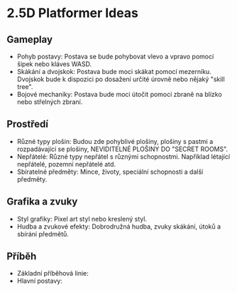 # 2.5D Platformer Ideas

## Gameplay
- Pohyb postavy: Postava se bude pohybovat vlevo a vpravo pomocí šipek nebo kláves WASD.
- Skákání a dvojskok: Postava bude moci skákat pomocí mezerníku. Dvojskok bude k dispozici po dosažení určité úrovně nebo nějaký "skill tree".
- Bojové mechaniky: Postava bude moci útočit pomocí zbraně na blízko nebo střelných zbraní. 

## Prostředí
- Různé typy plošin: Budou zde pohyblivé plošiny, plošiny s pastmi a rozpadávající se plošiny, NEVIDITELNÉ PLOŠINY DO "SECRET ROOMS".
- Nepřátelé: Různé typy nepřátel s různými schopnostmi. Například létající nepřátelé, pozemní nepřátelé atd.
- Sbíratelné předměty: Mince, životy, speciální schopnosti a další předměty.

## Grafika a zvuky
- Styl grafiky: Pixel art styl nebo kreslený styl.
- Hudba a zvukové efekty: Dobrodružná hudba, zvuky skákání, útoků a sbírání předmětů.

## Příběh
- Základní příběhová linie:
- Hlavní postavy:
